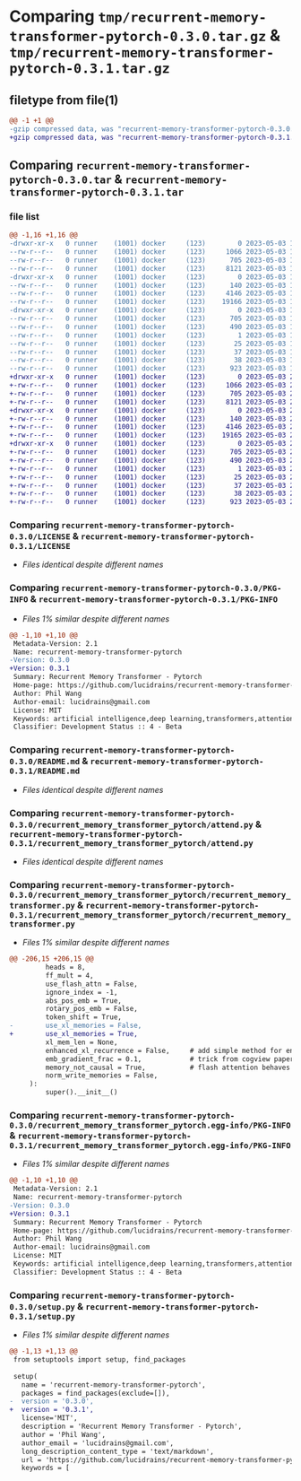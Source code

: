 # Comparing `tmp/recurrent-memory-transformer-pytorch-0.3.0.tar.gz` & `tmp/recurrent-memory-transformer-pytorch-0.3.1.tar.gz`

## filetype from file(1)

```diff
@@ -1 +1 @@
-gzip compressed data, was "recurrent-memory-transformer-pytorch-0.3.0.tar", last modified: Wed May  3 18:17:10 2023, max compression
+gzip compressed data, was "recurrent-memory-transformer-pytorch-0.3.1.tar", last modified: Wed May  3 20:06:01 2023, max compression
```

## Comparing `recurrent-memory-transformer-pytorch-0.3.0.tar` & `recurrent-memory-transformer-pytorch-0.3.1.tar`

### file list

```diff
@@ -1,16 +1,16 @@
-drwxr-xr-x   0 runner    (1001) docker     (123)        0 2023-05-03 18:17:10.018539 recurrent-memory-transformer-pytorch-0.3.0/
--rw-r--r--   0 runner    (1001) docker     (123)     1066 2023-05-03 18:16:57.000000 recurrent-memory-transformer-pytorch-0.3.0/LICENSE
--rw-r--r--   0 runner    (1001) docker     (123)      705 2023-05-03 18:17:10.018539 recurrent-memory-transformer-pytorch-0.3.0/PKG-INFO
--rw-r--r--   0 runner    (1001) docker     (123)     8121 2023-05-03 18:16:57.000000 recurrent-memory-transformer-pytorch-0.3.0/README.md
-drwxr-xr-x   0 runner    (1001) docker     (123)        0 2023-05-03 18:17:10.014539 recurrent-memory-transformer-pytorch-0.3.0/recurrent_memory_transformer_pytorch/
--rw-r--r--   0 runner    (1001) docker     (123)      140 2023-05-03 18:16:57.000000 recurrent-memory-transformer-pytorch-0.3.0/recurrent_memory_transformer_pytorch/__init__.py
--rw-r--r--   0 runner    (1001) docker     (123)     4146 2023-05-03 18:16:57.000000 recurrent-memory-transformer-pytorch-0.3.0/recurrent_memory_transformer_pytorch/attend.py
--rw-r--r--   0 runner    (1001) docker     (123)    19166 2023-05-03 18:16:57.000000 recurrent-memory-transformer-pytorch-0.3.0/recurrent_memory_transformer_pytorch/recurrent_memory_transformer.py
-drwxr-xr-x   0 runner    (1001) docker     (123)        0 2023-05-03 18:17:10.018539 recurrent-memory-transformer-pytorch-0.3.0/recurrent_memory_transformer_pytorch.egg-info/
--rw-r--r--   0 runner    (1001) docker     (123)      705 2023-05-03 18:17:10.000000 recurrent-memory-transformer-pytorch-0.3.0/recurrent_memory_transformer_pytorch.egg-info/PKG-INFO
--rw-r--r--   0 runner    (1001) docker     (123)      490 2023-05-03 18:17:10.000000 recurrent-memory-transformer-pytorch-0.3.0/recurrent_memory_transformer_pytorch.egg-info/SOURCES.txt
--rw-r--r--   0 runner    (1001) docker     (123)        1 2023-05-03 18:17:10.000000 recurrent-memory-transformer-pytorch-0.3.0/recurrent_memory_transformer_pytorch.egg-info/dependency_links.txt
--rw-r--r--   0 runner    (1001) docker     (123)       25 2023-05-03 18:17:10.000000 recurrent-memory-transformer-pytorch-0.3.0/recurrent_memory_transformer_pytorch.egg-info/requires.txt
--rw-r--r--   0 runner    (1001) docker     (123)       37 2023-05-03 18:17:10.000000 recurrent-memory-transformer-pytorch-0.3.0/recurrent_memory_transformer_pytorch.egg-info/top_level.txt
--rw-r--r--   0 runner    (1001) docker     (123)       38 2023-05-03 18:17:10.018539 recurrent-memory-transformer-pytorch-0.3.0/setup.cfg
--rw-r--r--   0 runner    (1001) docker     (123)      923 2023-05-03 18:16:57.000000 recurrent-memory-transformer-pytorch-0.3.0/setup.py
+drwxr-xr-x   0 runner    (1001) docker     (123)        0 2023-05-03 20:06:01.930699 recurrent-memory-transformer-pytorch-0.3.1/
+-rw-r--r--   0 runner    (1001) docker     (123)     1066 2023-05-03 20:05:51.000000 recurrent-memory-transformer-pytorch-0.3.1/LICENSE
+-rw-r--r--   0 runner    (1001) docker     (123)      705 2023-05-03 20:06:01.930699 recurrent-memory-transformer-pytorch-0.3.1/PKG-INFO
+-rw-r--r--   0 runner    (1001) docker     (123)     8121 2023-05-03 20:05:51.000000 recurrent-memory-transformer-pytorch-0.3.1/README.md
+drwxr-xr-x   0 runner    (1001) docker     (123)        0 2023-05-03 20:06:01.926699 recurrent-memory-transformer-pytorch-0.3.1/recurrent_memory_transformer_pytorch/
+-rw-r--r--   0 runner    (1001) docker     (123)      140 2023-05-03 20:05:51.000000 recurrent-memory-transformer-pytorch-0.3.1/recurrent_memory_transformer_pytorch/__init__.py
+-rw-r--r--   0 runner    (1001) docker     (123)     4146 2023-05-03 20:05:51.000000 recurrent-memory-transformer-pytorch-0.3.1/recurrent_memory_transformer_pytorch/attend.py
+-rw-r--r--   0 runner    (1001) docker     (123)    19165 2023-05-03 20:05:51.000000 recurrent-memory-transformer-pytorch-0.3.1/recurrent_memory_transformer_pytorch/recurrent_memory_transformer.py
+drwxr-xr-x   0 runner    (1001) docker     (123)        0 2023-05-03 20:06:01.930699 recurrent-memory-transformer-pytorch-0.3.1/recurrent_memory_transformer_pytorch.egg-info/
+-rw-r--r--   0 runner    (1001) docker     (123)      705 2023-05-03 20:06:01.000000 recurrent-memory-transformer-pytorch-0.3.1/recurrent_memory_transformer_pytorch.egg-info/PKG-INFO
+-rw-r--r--   0 runner    (1001) docker     (123)      490 2023-05-03 20:06:01.000000 recurrent-memory-transformer-pytorch-0.3.1/recurrent_memory_transformer_pytorch.egg-info/SOURCES.txt
+-rw-r--r--   0 runner    (1001) docker     (123)        1 2023-05-03 20:06:01.000000 recurrent-memory-transformer-pytorch-0.3.1/recurrent_memory_transformer_pytorch.egg-info/dependency_links.txt
+-rw-r--r--   0 runner    (1001) docker     (123)       25 2023-05-03 20:06:01.000000 recurrent-memory-transformer-pytorch-0.3.1/recurrent_memory_transformer_pytorch.egg-info/requires.txt
+-rw-r--r--   0 runner    (1001) docker     (123)       37 2023-05-03 20:06:01.000000 recurrent-memory-transformer-pytorch-0.3.1/recurrent_memory_transformer_pytorch.egg-info/top_level.txt
+-rw-r--r--   0 runner    (1001) docker     (123)       38 2023-05-03 20:06:01.930699 recurrent-memory-transformer-pytorch-0.3.1/setup.cfg
+-rw-r--r--   0 runner    (1001) docker     (123)      923 2023-05-03 20:05:51.000000 recurrent-memory-transformer-pytorch-0.3.1/setup.py
```

### Comparing `recurrent-memory-transformer-pytorch-0.3.0/LICENSE` & `recurrent-memory-transformer-pytorch-0.3.1/LICENSE`

 * *Files identical despite different names*

### Comparing `recurrent-memory-transformer-pytorch-0.3.0/PKG-INFO` & `recurrent-memory-transformer-pytorch-0.3.1/PKG-INFO`

 * *Files 1% similar despite different names*

```diff
@@ -1,10 +1,10 @@
 Metadata-Version: 2.1
 Name: recurrent-memory-transformer-pytorch
-Version: 0.3.0
+Version: 0.3.1
 Summary: Recurrent Memory Transformer - Pytorch
 Home-page: https://github.com/lucidrains/recurrent-memory-transformer-pytorch
 Author: Phil Wang
 Author-email: lucidrains@gmail.com
 License: MIT
 Keywords: artificial intelligence,deep learning,transformers,attention mechanism,recurrence,memory,long-context
 Classifier: Development Status :: 4 - Beta
```

### Comparing `recurrent-memory-transformer-pytorch-0.3.0/README.md` & `recurrent-memory-transformer-pytorch-0.3.1/README.md`

 * *Files identical despite different names*

### Comparing `recurrent-memory-transformer-pytorch-0.3.0/recurrent_memory_transformer_pytorch/attend.py` & `recurrent-memory-transformer-pytorch-0.3.1/recurrent_memory_transformer_pytorch/attend.py`

 * *Files identical despite different names*

### Comparing `recurrent-memory-transformer-pytorch-0.3.0/recurrent_memory_transformer_pytorch/recurrent_memory_transformer.py` & `recurrent-memory-transformer-pytorch-0.3.1/recurrent_memory_transformer_pytorch/recurrent_memory_transformer.py`

 * *Files 1% similar despite different names*

```diff
@@ -206,15 +206,15 @@
         heads = 8,
         ff_mult = 4,
         use_flash_attn = False,
         ignore_index = -1,
         abs_pos_emb = True,
         rotary_pos_emb = False,
         token_shift = True,
-        use_xl_memories = False,
+        use_xl_memories = True,
         xl_mem_len = None,
         enhanced_xl_recurrence = False,     # add simple method for enhancing receptive field of xl memories, from ernie-doc paper
         emb_gradient_frac = 0.1,            # trick from cogview paper that leads to a bit more stability
         memory_not_causal = True,           # flash attention behaves a bit more optimally if causal mask is not explicitly passed in - but if the memories perform better without a causal mask, it is necessary to have this turned on
         norm_write_memories = False,
     ):
         super().__init__()
```

### Comparing `recurrent-memory-transformer-pytorch-0.3.0/recurrent_memory_transformer_pytorch.egg-info/PKG-INFO` & `recurrent-memory-transformer-pytorch-0.3.1/recurrent_memory_transformer_pytorch.egg-info/PKG-INFO`

 * *Files 1% similar despite different names*

```diff
@@ -1,10 +1,10 @@
 Metadata-Version: 2.1
 Name: recurrent-memory-transformer-pytorch
-Version: 0.3.0
+Version: 0.3.1
 Summary: Recurrent Memory Transformer - Pytorch
 Home-page: https://github.com/lucidrains/recurrent-memory-transformer-pytorch
 Author: Phil Wang
 Author-email: lucidrains@gmail.com
 License: MIT
 Keywords: artificial intelligence,deep learning,transformers,attention mechanism,recurrence,memory,long-context
 Classifier: Development Status :: 4 - Beta
```

### Comparing `recurrent-memory-transformer-pytorch-0.3.0/setup.py` & `recurrent-memory-transformer-pytorch-0.3.1/setup.py`

 * *Files 1% similar despite different names*

```diff
@@ -1,13 +1,13 @@
 from setuptools import setup, find_packages
 
 setup(
   name = 'recurrent-memory-transformer-pytorch',
   packages = find_packages(exclude=[]),
-  version = '0.3.0',
+  version = '0.3.1',
   license='MIT',
   description = 'Recurrent Memory Transformer - Pytorch',
   author = 'Phil Wang',
   author_email = 'lucidrains@gmail.com',
   long_description_content_type = 'text/markdown',
   url = 'https://github.com/lucidrains/recurrent-memory-transformer-pytorch',
   keywords = [
```

